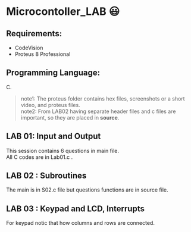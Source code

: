 # Microcontoller_LAB  :smiley:
 ## Requirements:
 - CodeVision
 - Proteus 8 Professional
 ## Programming Language:
 C.
 > note1: The proteus folder contains hex files, screenshots or a short video, and proteus files.  
 > note2: From LAB02 having separate header files and c files are important, so they are placed in **source**.  
 ## LAB 01: Input and Output
This session contains 6 questions in main file.   
All C codes are in Lab01.c . 
## LAB 02 : Subroutines
The main is in S02.c file but questions functions are in source file.  
## LAB 03 : Keypad and LCD, Interrupts 
For keypad notic that how columns and rows are connected.  

